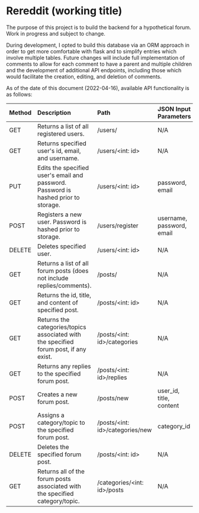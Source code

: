 # Rereddit (working title)

The purpose of this project is to build the backend for a hypothetical forum. Work in progress and subject to change.

During development, I opted to build this database via an ORM approach in order to get more comfortable with flask and to simplify entries which involve multiple tables. Future changes will include full implementation of comments to allow for each comment to have a parent and multiple children and the development of additional API endpoints, including those which would facilitate the creation, editing, and deletion of comments.

As of the date of this document (2022-04-16), available API functionality is as follows:

| Method    | Description                                                                           | Path                        | JSON Input Parameters     |
|:-------   |:------------                                                                          |:----------------------------|:------------              |
| GET       | Returns a list of all registered users.                                               | /users/                     | N/A                       |
| GET       | Returns specified user's id, email, and username.                                     | /users/<int: id>            | N/A                       |
| PUT       | Edits the specified user's email and password. Password is hashed prior to storage.   | /users/<int: id>            | password, email           |
| POST      | Registers a new user. Password is hashed prior to storage.                            | /users/register             | username, password, email |
| DELETE    | Deletes specified user.                                                               | /users/<int: id>            | N/A                       |
| GET       | Returns a list of all forum posts (does not include replies/comments).                | /posts/                     | N/A                       |
| GET       | Returns the id, title, and content of specified post.                                 | /posts/<int: id>            | N/A                       |
| GET       | Returns the categories/topics associated with the specified forum post, if any exist. | /posts/<int: id>/categories | N/A                       |
| GET       | Returns any replies to the specified forum post.                                      | /posts/<int: id>/replies    | N/A                       |
| POST      | Creates a new forum post.                                                             | /posts/new                  | user_id, title, content   |
| POST      | Assigns a category/topic to the specified forum post.                                 | /posts/<int: id>/categories/new | category_id           |
| DELETE    | Deletes the specified forum post.                                                     | /posts/<int: id>            | N/A                       |
| GET       | Returns all of the forum posts associated with the specified category/topic.          | /categories/<int: id>/posts | N/A                       |
